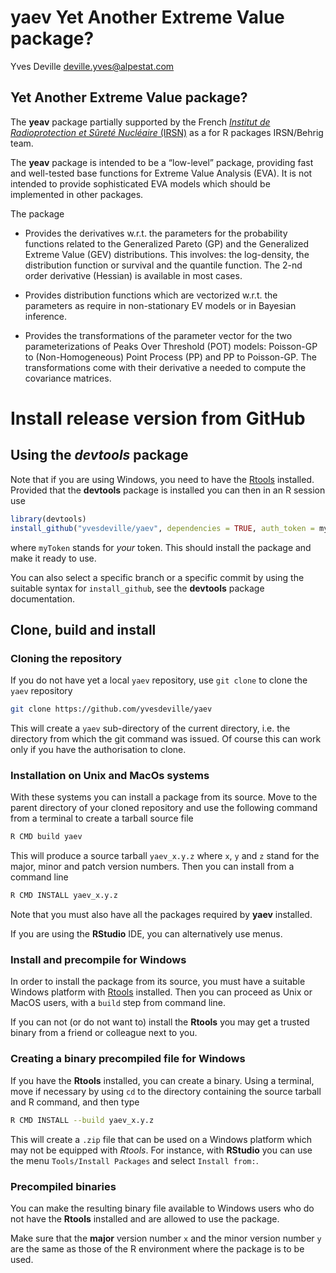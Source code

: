 yaev Yet Another Extreme Value package?
================
Yves Deville <deville.yves@alpestat.com>

## Yet Another Extreme Value package?

The **yeav** package partially supported by the French [*Institut de
Radioprotection et Sûreté Nucléaire* (IRSN)](https://www.irsn.fr/) as a
for R packages IRSN/Behrig team.

The **yeav** package is intended to be a “low-level” package, providing
fast and well-tested base functions for Extreme Value Analysis (EVA). It
is not intended to provide sophisticated EVA models which should be
implemented in other packages.

The package

-   Provides the derivatives w.r.t. the parameters for the probability
    functions related to the Generalized Pareto (GP) and the Generalized
    Extreme Value (GEV) distributions. This involves: the log-density,
    the distribution function or survival and the quantile function. The
    2-nd order derivative (Hessian) is available in most cases.

-   Provides distribution functions which are vectorized w.r.t. the
    parameters as require in non-stationary EV models or in Bayesian
    inference.

-   Provides the transformations of the parameter vector for the two
    parameterizations of Peaks Over Threshold (POT) models: Poisson-GP
    to (Non-Homogeneous) Point Process (PP) and PP to Poisson-GP. The
    transformations come with their derivative a needed to compute the
    covariance matrices.

# Install release version from GitHub

## Using the *devtools* package

Note that if you are using Windows, you need to have the
[Rtools](https://cran.r-project.org/bin/windows/Rtools) installed.
Provided that the **devtools** package is installed you can then in an R
session use

``` r
library(devtools)
install_github("yvesdeville/yaev", dependencies = TRUE, auth_token = myToken)
```

where `myToken` stands for *your* token. This should install the package
and make it ready to use.

You can also select a specific branch or a specific commit by using the
suitable syntax for `install_github`, see the **devtools** package
documentation.

## Clone, build and install

### Cloning the repository

If you do not have yet a local `yaev` repository, use `git clone` to
clone the `yaev` repository

``` bash
git clone https://github.com/yvesdeville/yaev
```

This will create a `yaev` sub-directory of the current directory,
i.e. the directory from which the git command was issued. Of course this
can work only if you have the authorisation to clone.

### Installation on Unix and MacOs systems

With these systems you can install a package from its source. Move to
the parent directory of your cloned repository and use the following
command from a terminal to create a tarball source file

``` bash
R CMD build yaev
```

This will produce a source tarball `yaev_x.y.z` where `x`, `y` and `z`
stand for the major, minor and patch version numbers. Then you can
install from a command line

``` bash
R CMD INSTALL yaev_x.y.z
```

Note that you must also have all the packages required by **yaev**
installed.

If you are using the **RStudio** IDE, you can alternatively use menus.

### Install and precompile for Windows

In order to install the package from its source, you must have a
suitable Windows platform with
[Rtools](https://cran.r-project.org/bin/windows/Rtools) installed. Then
you can proceed as Unix or MacOS users, with a `build` step from command
line.

If you can not (or do not want to) install the **Rtools** you may get a
trusted binary from a friend or colleague next to you.

### Creating a binary precompiled file for Windows

If you have the **Rtools** installed, you can create a binary. Using a
terminal, move if necessary by using `cd` to the directory containing
the source tarball and R command, and then type

``` bash
R CMD INSTALL --build yaev_x.y.z
```

This will create a `.zip` file that can be used on a Windows platform
which may not be equipped with *Rtools*. For instance, with **RStudio**
you can use the menu `Tools/Install Packages` and select
`Install from:`.

### Precompiled binaries

You can make the resulting binary file available to Windows users who do
not have the **Rtools** installed and are allowed to use the package.

Make sure that the **major** version number `x` and the minor version
number `y` are the same as those of the R environment where the package
is to be used.
